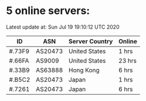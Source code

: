 # 5 online servers:

Latest update at: Sun Jul 19 19:10:12 UTC 2020

| ID | ASN | Server Country | Online |
| -- | --- | -------------- | ------ |
| #.73F9 | AS20473 | United States | 1 hrs |
| #.66FA | AS9009 | United States | 23 hrs |
| #.33B9 | AS63888 | Hong Kong | 6 hrs |
| #.B5C2 | AS20473 | Japan | 1 hrs |
| #.7261 | AS20473 | Japan | 6 hrs |

